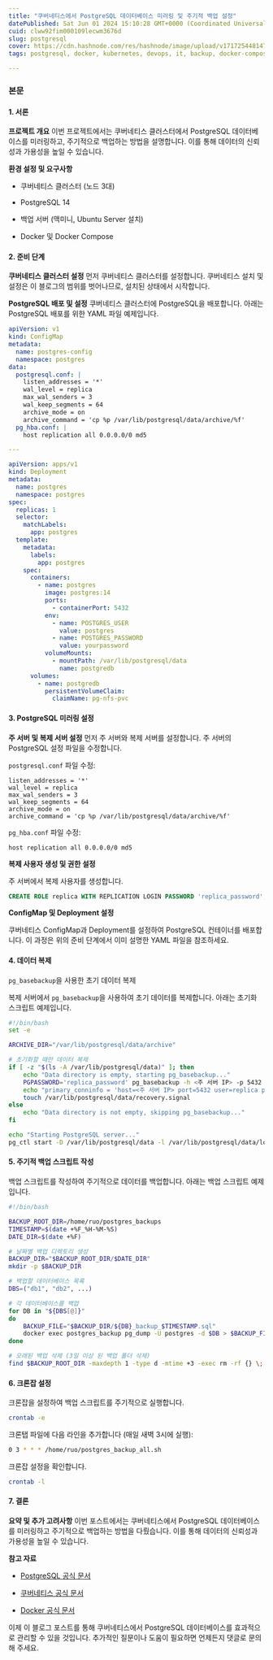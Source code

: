 ```yaml
---
title: "쿠버네티스에서 PostgreSQL 데이터베이스 미러링 및 주기적 백업 설정"
datePublished: Sat Jun 01 2024 15:10:28 GMT+0000 (Coordinated Universal Time)
cuid: clww92fim000109lecwm3676d
slug: postgresql
cover: https://cdn.hashnode.com/res/hashnode/image/upload/v1717254481470/7accc521-57d7-4e18-9546-83af4bd92ded.webp
tags: postgresql, docker, kubernetes, devops, it, backup, docker-compose, kubernetes-cluster, database-mirroring, 642w7j207ysw67kg7j207iqkiouwseyxhq

---
```


### 본문

#### 1\. 서론

**프로젝트 개요** 이번 프로젝트에서는 쿠버네티스 클러스터에서 PostgreSQL 데이터베이스를 미러링하고, 주기적으로 백업하는 방법을 설명합니다. 이를 통해 데이터의 신뢰성과 가용성을 높일 수 있습니다.

**환경 설정 및 요구사항**

* 쿠버네티스 클러스터 (노드 3대)
    
* PostgreSQL 14
    
* 백업 서버 (맥미니, Ubuntu Server 설치)
    
* Docker 및 Docker Compose
    

#### 2\. 준비 단계

**쿠버네티스 클러스터 설정** 먼저 쿠버네티스 클러스터를 설정합니다. 쿠버네티스 설치 및 설정은 이 블로그의 범위를 벗어나므로, 설치된 상태에서 시작합니다.

**PostgreSQL 배포 및 설정** 쿠버네티스 클러스터에 PostgreSQL을 배포합니다. 아래는 PostgreSQL 배포를 위한 YAML 파일 예제입니다.

```yaml
apiVersion: v1
kind: ConfigMap
metadata:
  name: postgres-config
  namespace: postgres
data:
  postgresql.conf: |
    listen_addresses = '*'
    wal_level = replica
    max_wal_senders = 3
    wal_keep_segments = 64
    archive_mode = on
    archive_command = 'cp %p /var/lib/postgresql/data/archive/%f'
  pg_hba.conf: |
    host replication all 0.0.0.0/0 md5

---

apiVersion: apps/v1
kind: Deployment
metadata:
  name: postgres
  namespace: postgres
spec:
  replicas: 1
  selector:
    matchLabels:
      app: postgres
  template:
    metadata:
      labels:
        app: postgres
    spec:
      containers:
        - name: postgres
          image: postgres:14
          ports:
            - containerPort: 5432
          env:
            - name: POSTGRES_USER
              value: postgres
            - name: POSTGRES_PASSWORD
              value: yourpassword
          volumeMounts:
            - mountPath: /var/lib/postgresql/data
              name: postgredb
      volumes:
        - name: postgredb
          persistentVolumeClaim:
            claimName: pg-nfs-pvc
```

#### 3\. PostgreSQL 미러링 설정

**주 서버 및 복제 서버 설정** 먼저 주 서버와 복제 서버를 설정합니다. 주 서버의 PostgreSQL 설정 파일을 수정합니다.

`postgresql.conf` 파일 수정:

```plaintext
listen_addresses = '*'
wal_level = replica
max_wal_senders = 3
wal_keep_segments = 64
archive_mode = on
archive_command = 'cp %p /var/lib/postgresql/data/archive/%f'
```

`pg_hba.conf` 파일 수정:

```plaintext
host replication all 0.0.0.0/0 md5
```

**복제 사용자 생성 및 권한 설정**

주 서버에서 복제 사용자를 생성합니다.

```sql
CREATE ROLE replica WITH REPLICATION LOGIN PASSWORD 'replica_password';
```

**ConfigMap 및 Deployment 설정**

쿠버네티스 ConfigMap과 Deployment를 설정하여 PostgreSQL 컨테이너를 배포합니다. 이 과정은 위의 준비 단계에서 이미 설명한 YAML 파일을 참조하세요.

#### 4\. 데이터 복제

`pg_basebackup`을 사용한 초기 데이터 복제

복제 서버에서 `pg_basebackup`을 사용하여 초기 데이터를 복제합니다. 아래는 초기화 스크립트 예제입니다.

```bash
#!/bin/bash
set -e

ARCHIVE_DIR="/var/lib/postgresql/data/archive"

# 초기화할 때만 데이터 복제
if [ -z "$(ls -A /var/lib/postgresql/data)" ]; then
    echo "Data directory is empty, starting pg_basebackup..."
    PGPASSWORD='replica_password' pg_basebackup -h <주 서버 IP> -p 5432 -D /var/lib/postgresql/data -U replica -v -P --wal-method=stream
    echo "primary_conninfo = 'host=<주 서버 IP> port=5432 user=replica password=replica_password'" >> /var/lib/postgresql/data/postgresql.auto.conf
    touch /var/lib/postgresql/data/recovery.signal
else
    echo "Data directory is not empty, skipping pg_basebackup..."
fi

echo "Starting PostgreSQL server..."
pg_ctl start -D /var/lib/postgresql/data -l /var/lib/postgresql/data/logfile
```

#### 5\. 주기적 백업 스크립트 작성

백업 스크립트를 작성하여 주기적으로 데이터를 백업합니다. 아래는 백업 스크립트 예제입니다.

```bash
#!/bin/bash

BACKUP_ROOT_DIR=/home/ruo/postgres_backups
TIMESTAMP=$(date +%F_%H-%M-%S)
DATE_DIR=$(date +%F)

# 날짜별 백업 디렉토리 생성
BACKUP_DIR="$BACKUP_ROOT_DIR/$DATE_DIR"
mkdir -p $BACKUP_DIR

# 백업할 데이터베이스 목록
DBS=("db1", "db2", ...)

# 각 데이터베이스를 백업
for DB in "${DBS[@]}"
do
    BACKUP_FILE="$BACKUP_DIR/${DB}_backup_$TIMESTAMP.sql"
    docker exec postgres_backup pg_dump -U postgres -d $DB > $BACKUP_FILE
done

# 오래된 백업 삭제 (3일 이상 된 백업 폴더 삭제)
find $BACKUP_ROOT_DIR -maxdepth 1 -type d -mtime +3 -exec rm -rf {} \;
```

#### 6\. 크론잡 설정

크론잡을 설정하여 백업 스크립트를 주기적으로 실행합니다.

```bash
crontab -e
```

크론탭 파일에 다음 라인을 추가합니다 (매일 새벽 3시에 실행):

```bash
0 3 * * * /home/ruo/postgres_backup_all.sh
```

크론잡 설정을 확인합니다.

```bash
crontab -l
```

#### 7\. 결론

**요약 및 추가 고려사항** 이번 포스트에서는 쿠버네티스에서 PostgreSQL 데이터베이스를 미러링하고 주기적으로 백업하는 방법을 다뤘습니다. 이를 통해 데이터의 신뢰성과 가용성을 높일 수 있습니다.

**참고 자료**

* [PostgreSQL 공식 문서](https://www.postgresql.org/docs/)
    
* [쿠버네티스 공식 문서](https://kubernetes.io/docs/)
    
* [Docker 공식 문서](https://docs.docker.com/)
    

이제 이 블로그 포스트를 통해 쿠버네티스에서 PostgreSQL 데이터베이스를 효과적으로 관리할 수 있을 것입니다. 추가적인 질문이나 도움이 필요하면 언제든지 댓글로 문의해 주세요.